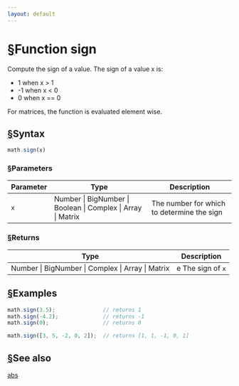 ```yaml
---
layout: default
---
```


<h1 id="function-sign"><a href="#function-sign">&sect;</a>Function sign</h1>

Compute the sign of a value. The sign of a value x is:

-  1 when x > 1
- -1 when x < 0
-  0 when x == 0

For matrices, the function is evaluated element wise.


<h2 id="syntax"><a href="#syntax">&sect;</a>Syntax</h2>

```js
math.sign(x)
```

<h3 id="parameters"><a href="#parameters">&sect;</a>Parameters</h3>

Parameter | Type | Description
--------- | ---- | -----------
`x` | Number &#124; BigNumber &#124; Boolean &#124; Complex &#124; Array &#124; Matrix |  The number for which to determine the sign

<h3 id="returns"><a href="#returns">&sect;</a>Returns</h3>

Type | Description
---- | -----------
Number &#124; BigNumber &#124; Complex &#124; Array &#124; Matrix | e The sign of `x`


<h2 id="examples"><a href="#examples">&sect;</a>Examples</h2>

```js
math.sign(3.5);               // returns 1
math.sign(-4.2);              // returns -1
math.sign(0);                 // returns 0

math.sign([3, 5, -2, 0, 2]);  // returns [1, 1, -1, 0, 1]
```


<h2 id="see-also"><a href="#see-also">&sect;</a>See also</h2>

[abs](abs.html)


<!-- Note: This file is automatically generated from source code comments. Changes made in this file will be overridden. -->
